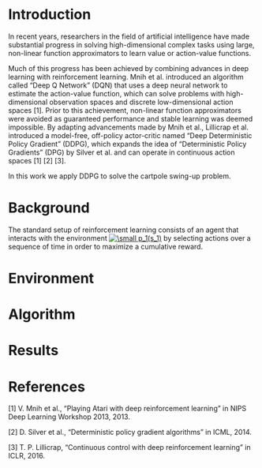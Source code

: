 # Introduction
In recent years, researchers in the field of artificial intelligence have made substantial progress in solving 
high-dimensional complex tasks using large, non-linear function approximators to learn value or action-value functions. 

Much of this progress has been achieved by combining advances in deep learning with reinforcement learning. Mnih et al. 
introduced an algorithm called “Deep Q Network” (DQN) that uses a deep neural network to estimate the action-value 
function, which can solve problems with high-dimensional observation spaces and discrete low-dimensional action spaces 
[1]. Prior to this achievement, non-linear function approximators were avoided as guaranteed performance and stable 
learning was deemed impossible. By adapting advancements made by Mnih et al., Lillicrap et al. introduced a model-free, 
off-policy actor-critic named “Deep Deterministic Policy Gradient” (DDPG), which expands the idea of 
“Deterministic Policy Gradients” (DPG) by Silver et al. and can operate in continuous action spaces [1] [2] [3].

In this work we apply DDPG to solve the cartpole swing-up problem.

# Background
The standard setup of reinforcement learning consists of an agent that interacts with the environment 
<a href="https://www.codecogs.com/eqnedit.php?latex=\bg_white&space;\fn_phv&space;\small&space;p_1(s_1)" target="_blank"><img src="https://latex.codecogs.com/svg.latex?\bg_white&space;\fn_phv&space;\small&space;p_1(s_1)" title="\small p_1(s_1)" /></a>
by selecting actions over a sequence of time in order to maximize a cumulative reward.

# Environment

# Algorithm

# Results 

# References
[1] V. Mnih et al., “Playing Atari with deep reinforcement learning” in NIPS Deep Learning Workshop 2013, 2013.

[2] D. Silver et al., “Deterministic policy gradient algorithms” in ICML, 2014.

[3] T. P. Lillicrap, “Continuous control with deep reinforcement learning” in ICLR, 2016.
